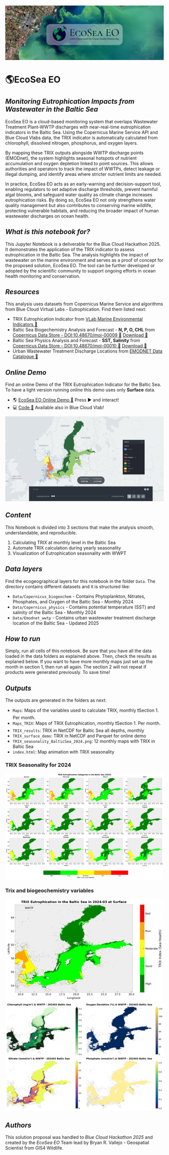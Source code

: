 ![eu](png/ecosea_banner.png)

# 🌎**EcoSea EO**
## *Monitoring Eutrophication Impacts from Wastewater in the Baltic Sea*

EcoSea EO is a cloud-based monitoring system that overlaps Wastewater Treatment Plant-WWTP discharges with near-real-time eutrophication indicators in the Baltic Sea. Using the Copernicus Marine Service API and Blue Cloud Vlabs data, the TRIX indicator is automatically calculated from chlorophyll, dissolved nitrogen, phosphorus, and oxygen layers.

By mapping these TRIX outputs alongside WWTP discharge points (EMODnet), the system highlights seasonal hotspots of nutrient accumulation and oxygen depletion linked to point sources. This allows authorities and operators to track the impact of WWTPs, detect leakage or illegal dumping, and identify areas where stricter nutrient limits are needed.

In practice, EcoSea EO acts as an early-warning and decision-support tool, enabling regulators to set adaptive discharge thresholds, prevent harmful algal blooms, and safeguard water quality as climate change increases eutrophication risks. By doing so, EcoSea EO not only strengthens water quality management but also contributes to conserving marine wildlife, protecting vulnerable habitats, and reducing the broader impact of human wastewater discharges on ocean health.

## *What is this notebook for?*

This Jupyter Notebook is a deliverable for the Blue Cloud Hackathon 2025. It demonstrates the application of the TRIX indicator to assess eutrophication in the Baltic Sea. The analysis highlights the impact of wastewater on the marine environment and serves as a proof of concept for the proposed solution, EcoSea EO. The tool can be further developed or adopted by the scientific community to support ongoing efforts in ocean health monitoring and conservation.

## *Resources*

This analysis uses datasets from Copernicus Marine Service and algorithms from Blue Cloud Virtual Labs - Eutrophication. Find them listed next:

- TRIX Eutrophication Indicator from [VLab Marine Environmental Indicators 🔗](https://blue-cloud.org/virtual-labs/marine-environmental-indicators)
- Baltic Sea Biogechemistry Analysis and Forecast - **N, P, O, CHL** from [Copernicus Data Store - DOI:10.48670/moi-00009 🔗](https://data.marine.copernicus.eu/product/BALTICSEA_ANALYSISFORECAST_BGC_003_007/description) [Download 🔗](https://data.marine.copernicus.eu/product/BALTICSEA_ANALYSISFORECAST_BGC_003_007/files?subdataset=cmems_mod_bal_bgc_anfc_P1M-m_202411&path=BALTICSEA_ANALYSISFORECAST_BGC_003_007%2Fcmems_mod_bal_bgc_anfc_P1M-m_202411%2F2024%2F)
- Baltic Sea Physics Analysis and Forecast - **SST, Salinity** from [Copernicus Data Store - DOI:10.48670/moi-00010 🔗](https://data.marine.copernicus.eu/product/BALTICSEA_ANALYSISFORECAST_PHY_003_006/description) [Download 🔗](https://data.marine.copernicus.eu/product/BALTICSEA_ANALYSISFORECAST_PHY_003_006/files?subdataset=cmems_mod_bal_phy_anfc_P1M-m_202311&path=BALTICSEA_ANALYSISFORECAST_PHY_003_006%2Fcmems_mod_bal_phy_anfc_P1M-m_202311%2F2024%2F)
- Urban Wastewater Treatment Discharge Locations from [EMODNET Data Catalogue 🔗](https://emodnet.ec.europa.eu/geonetwork/srv/api/records/0bd23b5e-b288-4273-b8b7-d073538ada52) 

## *Online Demo*

Find an online Demo of the TRIX Eutrophication Indicator for the Baltic Sea. To have a light version running online this demo uses only **Surface** data.

- 🌎 [EcoSea EO Online Demo 🔗](https://gis4-wildlife.github.io/EcoSeaEO) Press ▶️ and interact!
- 💻 [Code 🔗](https://github.com/gis4-wildlife/EcoSeaEO) Available also in Blue Cloud Vlab!

![demo-ecosea](png/demo-trix-ecosea.gif) 

## *Content*

This Notebook is divided into 3 sections that make the analysis smooth, understandable, and reproducible.

1. Calculating TRIX at monthly level in the Baltic Sea
2. Automate TRIX calculation during yearly seasonality
3. Visualization of Eutrophication seasonality with WWPT

## *Data layers*

Find the ecogeographical layers for this notebook in the folder ``Data``. The directory contains different datasets and it is structured like:

- ``Data/Copernicus_biogeochem`` - Contains Phytoplankton, Nitrates, Phosphates, and Oxygen of the Baltic Sea - Monthly 2024
- ``Data/Copernicus_physics`` - Contains potential temperature (SST) and salinity of the Baltic Sea - Monthly 2024
- ``Data/Emodnet_wwtp`` - Contains urban wastewater treatment discharge location of the Baltic Sea - Updated 2025

## *How to run*

Simply, run all cells of this notebook. Be sure that you have all the data loaded in the data folders as explained above. Then, check the results as explaned below. If you want to have more monthly maps just set up the month in section 1, then run all again. The section 2 will not repeat if products were generated previously. To save time!

## *Outputs*

The outputs are generated in the folders as next:

- ``Maps``: Maps of the variables used to calculate TRIX, monthly ❗Section 1. Per month.
- ``Maps_TRIX``: Maps of TRIX Eutrophication, monthly ❗Section 1. Per month.
- ``TRIX_results``: TRIX in NetCDF for Baltic Sea all depths, monthly
- ``TRIX_surface_demo``: TRIX in NetCDF and Parquet for online demo
- ``TRIX_seasonality_BalticSea_2024.png``: 12 monthly maps with TRIX in Baltic Sea
- ``index.html``: Map animation with TRIX seasonality

### TRIX Seasonality for 2024
![trix](png/TRIX_seasonality_BalticSea_2024.png)

### Trix and biogeochemistry variables

![biogeochem](png/TRIX_Eutrophication_BalticSea_202403.png)
![biogeochem](png/Variables_Biogeochem_BalticSea_202403.png)


## *Authors*

This solution proposal was handled to *Blue Cloud Hackathon 2025* and created by the *EcoSea EO* Team lead by Bryan R. Vallejo - Geospatial Scientist from GIS4 Wildlife.

